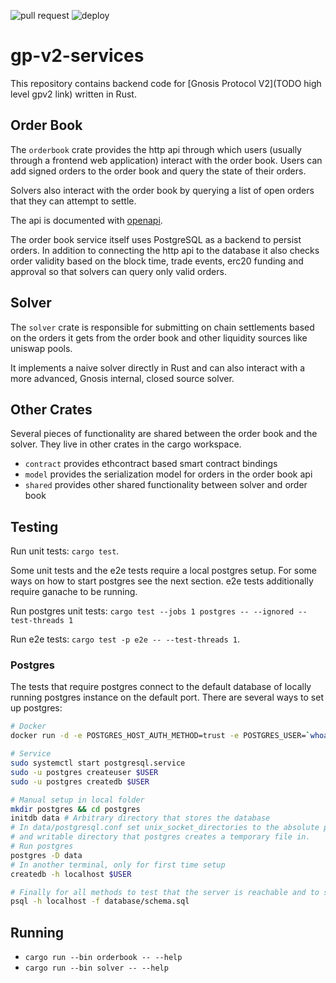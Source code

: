 ![pull request](https://github.com/gnosis/gp-v2-services/workflows/pull%20request/badge.svg) ![deploy](https://github.com/gnosis/gp-v2-services/workflows/deploy/badge.svg)

# gp-v2-services

This repository contains backend code for [Gnosis Protocol V2](TODO high level gpv2 link) written in Rust.

## Order Book

The `orderbook` crate provides the http api through which users (usually through a frontend web application) interact with the order book.
Users can add signed orders to the order book and query the state of their orders.

Solvers also interact with the order book by querying a list of open orders that they can attempt to settle.

The api is documented with [openapi](https://protocol-rinkeby.dev.gnosisdev.com/api/).

The order book service itself uses PostgreSQL as a backend to persist orders.
In addition to connecting the http api to the database it also checks order validity based on the block time, trade events, erc20 funding and approval so that solvers can query only valid orders.

## Solver

The `solver` crate is responsible for submitting on chain settlements based on the orders it gets from the order book and other liquidity sources like uniswap pools.

It implements a naive solver directly in Rust and can also interact with a more advanced, Gnosis internal, closed source solver.


## Other Crates

Several pieces of functionality are shared between the order book and the solver. They live in other crates in the cargo workspace.

* `contract` provides ethcontract based smart contract bindings
* `model` provides the serialization model for orders in the order book api
* `shared` provides other shared functionality between solver and order book

## Testing

Run unit tests: `cargo test`.

Some unit tests and the e2e tests require a local postgres setup. For some ways on how to start postgres see the next section. e2e tests additionally require ganache to be running.

Run postgres unit tests: `cargo test --jobs 1 postgres -- --ignored --test-threads 1`

Run e2e tests: `cargo test -p e2e -- --test-threads 1`.

### Postgres

The tests that require postgres connect to the default database of locally running postgres instance on the default port. There are several ways to set up postgres:

```sh
# Docker
docker run -d -e POSTGRES_HOST_AUTH_METHOD=trust -e POSTGRES_USER=`whoami` -p 5432:5432 postgres

# Service
sudo systemctl start postgresql.service
sudo -u postgres createuser $USER
sudo -u postgres createdb $USER

# Manual setup in local folder
mkdir postgres && cd postgres
initdb data # Arbitrary directory that stores the database
# In data/postgresql.conf set unix_socket_directories to the absolute path to an arbitrary existing
# and writable directory that postgres creates a temporary file in.
# Run postgres
postgres -D data
# In another terminal, only for first time setup
createdb -h localhost $USER

# Finally for all methods to test that the server is reachable and to set the schema for the tests.
psql -h localhost -f database/schema.sql
```


## Running

* `cargo run --bin orderbook -- --help`
* `cargo run --bin solver -- --help`
